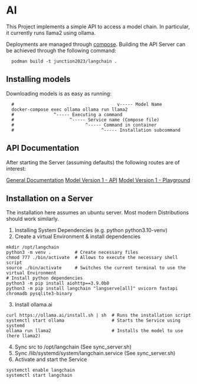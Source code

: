 # AI

This Project implements a simple API to access a model chain.
In particular, it currently runs llama2 using ollama.

Deployments are managed through [compose](./docker-compose.yml).
Building the API Server can be achieved through the following command:

```shell
  podman build -t junction2023/langchain .
```

## Installing models

Downloading models is as easy as running:

```shell
  #                                       v----- Model Name
  docker-compose exec ollama ollama run llama2
  #               ^----- Executing a command
  #                     ^----- Service name (Compose file)
  #                           ^----- Command in container
  #                                 ^----- Installation subcommand
```

## API Documentation

After starting the Server (assuming defaults) the following routes are of interest:

[General Documentation](https://localhost:8000/docs)
[Model Version 1 - API](https://localhost:8000/v1/model)
[Model Version 1 - Playground](https://localhost:8000/v1/model/playground)

## Installation on a Server

The installation here assumes an ubuntu server.
Most modern Distributions should work similarly.

1. Installing System Dependencies (e.g. python python3.10-venv)
2. Create a virtual Environment & install dependencies

```shell
mkdir /opt/langchain
python3 -m venv .         # Create necessary files
chmod 777 ./bin/activate  # Allows to execute the necessary shell script  
source ./bin/activate     # Switches the current terminal to use the virtual Environment  
# Install python dependencies
python3 -m pip install aiohttp==3.9.0b0
python3 -m pip install langchain "langserve[all]" uvicorn fastapi chromadb pysqlite3-binary
```

3. Install ollama.ai

```shell
curl https://ollama.ai/install.sh | sh  # Runs the installation script
systemctl start ollama                  # Starts the Service using systemd
ollama run llama2                       # Installs the model to use (here llama2)
```

4. Sync src to /opt/langchain (See sync_server.sh)
5. Sync /lib/systemd/system/langchain.service (See sync_server.sh)
5. Activate and start the Service

```shell
systemctl enable langchain
systemctl start langchain
```